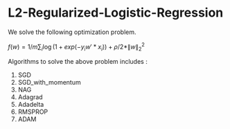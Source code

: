 # L2-Regularized-Logistic-Regression
We solve the following optimization problem.

$f(w) = 1/m {\sum_i \log (1+exp(-y_iw'*x_i)) + \rho/2*\|w\|_2^2}$

Algorithms to solve the above problem includes :
1. SGD
2. SGD_with_momentum
3. NAG
4. Adagrad
5. Adadelta
6. RMSPROP
7. ADAM
